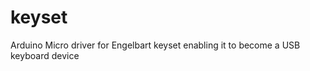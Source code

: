 keyset
======

Arduino Micro driver for Engelbart keyset enabling it to become a USB keyboard device
